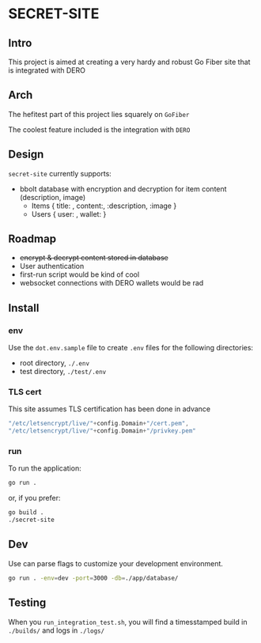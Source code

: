 # SECRET-SITE
## Intro
This project is aimed at creating a very hardy and robust Go Fiber site that is integrated with DERO
## Arch
The hefitest part of this project lies squarely on `GoFiber`

The coolest feature included is the integration with `DERO`

## Design
`secret-site` currently supports:
- bbolt database with encryption and decryption for item content (description, image)
    - Items { title: , content:, :description, :image }
    - Users { user: , wallet: }

## Roadmap
- ~~encrypt & decrypt content stored in database~~
- User authentication
- first-run script would be kind of cool
- websocket connections with DERO wallets would be rad 

## Install

### env
Use the `dot.env.sample` file to create `.env` files for the following directories:
- root directory, `./.env` 
- test directory, `./test/.env`

### TLS cert
This site assumes TLS certification has been done in advance
```go
"/etc/letsencrypt/live/"+config.Domain+"/cert.pem",
"/etc/letsencrypt/live/"+config.Domain+"/privkey.pem"
```

### run
To run the application: 
```sh
go run .
``` 
or, if you prefer:  
```sh
go build . 
./secret-site
```

## Dev 
Use can parse flags to customize your development environment. 
```sh
go run . -env=dev -port=3000 -db=./app/database/
```

## Testing
When you `run_integration_test.sh`, you will find a timesstamped build in `./builds/` and logs in `./logs/`
